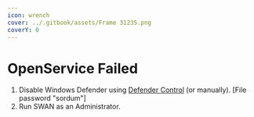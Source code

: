```yaml
---
icon: wrench
cover: ../.gitbook/assets/Frame 31235.png
coverY: 0
---
```


# OpenService Failed

1. Disable Windows Defender using [Defender Control](https://www.sordum.org/9480/defender-control-v2-1/) (or manually). \[File password "sordum"]
2. Run SWAN as an Administrator.
